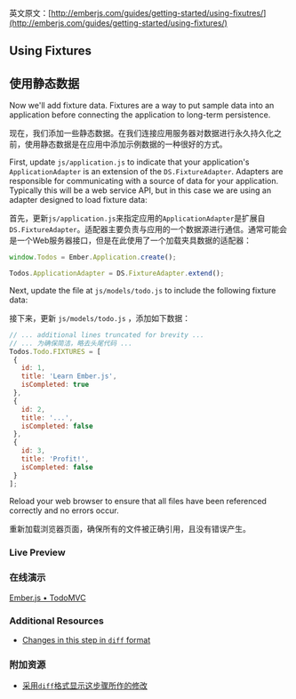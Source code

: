 英文原文：[http://emberjs.com/guides/getting-started/using-fixutres/](http://emberjs.com/guides/getting-started/using-fixtures/)

## Using Fixtures

## 使用静态数据

Now we'll add fixture data. Fixtures are a way to put sample data into an application before connecting the application to long-term persistence.

现在，我们添加一些静态数据。在我们连接应用服务器对数据进行永久持久化之前，使用静态数据是在应用中添加示例数据的一种很好的方式。

First, update `js/application.js` to indicate that your application's `ApplicationAdapter`
is an extension of the `DS.FixtureAdapter`. Adapters are responsible for communicating with a source of data for your application. Typically this will be a web service API, but in this case we are using an adapter designed to load fixture data:

首先，更新`js/application.js`来指定应用的`ApplicationAdapter`是扩展自`DS.FixtureAdapter`。适配器主要负责与应用的一个数据源进行通信。通常可能会是一个Web服务器接口，但是在此使用了一个加载夹具数据的适配器：

```javascript
window.Todos = Ember.Application.create();

Todos.ApplicationAdapter = DS.FixtureAdapter.extend();
```

Next, update the file at `js/models/todo.js` to include the following fixture data:

接下来，更新 `js/models/todo.js` ，添加如下数据：

```javascript
// ... additional lines truncated for brevity ...
// ... 为确保简洁，略去头尾代码 ...
Todos.Todo.FIXTURES = [
 {
   id: 1,
   title: 'Learn Ember.js',
   isCompleted: true
 },
 {
   id: 2,
   title: '...',
   isCompleted: false
 },
 {
   id: 3,
   title: 'Profit!',
   isCompleted: false
 }
];
```

Reload your web browser to ensure that all files have been referenced correctly and no errors occur.

重新加载浏览器页面，确保所有的文件被正确引用，且没有错误产生。

### Live Preview
### 在线演示
<a class="jsbin-embed" href="http://jsbin.com/Ovuw/1/embed?live">Ember.js • TodoMVC</a><script src="http://static.jsbin.com/js/embed.js"></script>

### Additional Resources

  * [Changes in this step in `diff` format](https://github.com/emberjs/quickstart-code-sample/commit/a586fc9de92cad626ea816e9bb29445525678098)

### 附加资源

  * [采用`diff`格式显示这步骤所作的修改](https://github.com/emberjs/quickstart-code-sample/commit/a586fc9de92cad626ea816e9bb29445525678098)
